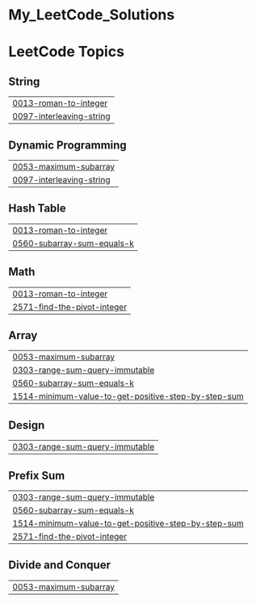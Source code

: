 # My_LeetCode_Solutions

<!---LeetCode Topics Start-->
# LeetCode Topics
## String
|  |
| ------- |
| [0013-roman-to-integer](https://github.com/DIRGH712/My_LeetCode_Solutions/tree/master/0013-roman-to-integer) |
| [0097-interleaving-string](https://github.com/DIRGH712/My_LeetCode_Solutions/tree/master/0097-interleaving-string) |
## Dynamic Programming
|  |
| ------- |
| [0053-maximum-subarray](https://github.com/DIRGH712/My_LeetCode_Solutions/tree/master/0053-maximum-subarray) |
| [0097-interleaving-string](https://github.com/DIRGH712/My_LeetCode_Solutions/tree/master/0097-interleaving-string) |
## Hash Table
|  |
| ------- |
| [0013-roman-to-integer](https://github.com/DIRGH712/My_LeetCode_Solutions/tree/master/0013-roman-to-integer) |
| [0560-subarray-sum-equals-k](https://github.com/DIRGH712/My_LeetCode_Solutions/tree/master/0560-subarray-sum-equals-k) |
## Math
|  |
| ------- |
| [0013-roman-to-integer](https://github.com/DIRGH712/My_LeetCode_Solutions/tree/master/0013-roman-to-integer) |
| [2571-find-the-pivot-integer](https://github.com/DIRGH712/My_LeetCode_Solutions/tree/master/2571-find-the-pivot-integer) |
## Array
|  |
| ------- |
| [0053-maximum-subarray](https://github.com/DIRGH712/My_LeetCode_Solutions/tree/master/0053-maximum-subarray) |
| [0303-range-sum-query-immutable](https://github.com/DIRGH712/My_LeetCode_Solutions/tree/master/0303-range-sum-query-immutable) |
| [0560-subarray-sum-equals-k](https://github.com/DIRGH712/My_LeetCode_Solutions/tree/master/0560-subarray-sum-equals-k) |
| [1514-minimum-value-to-get-positive-step-by-step-sum](https://github.com/DIRGH712/My_LeetCode_Solutions/tree/master/1514-minimum-value-to-get-positive-step-by-step-sum) |
## Design
|  |
| ------- |
| [0303-range-sum-query-immutable](https://github.com/DIRGH712/My_LeetCode_Solutions/tree/master/0303-range-sum-query-immutable) |
## Prefix Sum
|  |
| ------- |
| [0303-range-sum-query-immutable](https://github.com/DIRGH712/My_LeetCode_Solutions/tree/master/0303-range-sum-query-immutable) |
| [0560-subarray-sum-equals-k](https://github.com/DIRGH712/My_LeetCode_Solutions/tree/master/0560-subarray-sum-equals-k) |
| [1514-minimum-value-to-get-positive-step-by-step-sum](https://github.com/DIRGH712/My_LeetCode_Solutions/tree/master/1514-minimum-value-to-get-positive-step-by-step-sum) |
| [2571-find-the-pivot-integer](https://github.com/DIRGH712/My_LeetCode_Solutions/tree/master/2571-find-the-pivot-integer) |
## Divide and Conquer
|  |
| ------- |
| [0053-maximum-subarray](https://github.com/DIRGH712/My_LeetCode_Solutions/tree/master/0053-maximum-subarray) |
<!---LeetCode Topics End-->